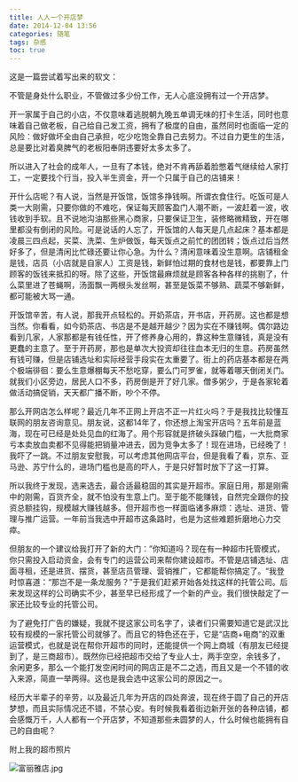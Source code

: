 ```yaml
---
title: 人人一个开店梦
date: 2014-12-04 13:56
categories: 随笔
tags: 杂感
toc: true
---
```

这是一篇尝试着写出来的软文：

不管是身处什么职业，不管做过多少份工作，无人心底没拥有过一个开店梦。

开一家属于自己的小店，不仅意味着逃脱朝九晚五单调无味的打卡生活，同时也意味着自己做老板，自己给自己发工资，拥有了极度的自由，虽然同时也面临一定的风险：做好做坏全由自己承担，吃少吃饱全靠自己去努力。不过自力更生的生活，总是要比对着臭脾气的老板阳奉阴违要好太多太多了。

所以进入了社会的成年人，一旦有了本钱，绝对不肯再舔着脸憋着气继续给人家打工，一定要找个行当，投入半生资金，开一个只属于自己的店铺来！

开什么店呢？有人说，当然是开饭馆，饭馆多挣钱啊。所谓衣食住行。吃饭可是人类一大刚需，只要你做的不难吃，保证每天顾客盈门人潮不断，一波赶着一波，收钱收到手软。且不说地沟油那些黑心商家，只要保证卫生，装修略微精致，开在哪里都没有倒闭的风险。可是说话的人忘了，开饭馆的人每天是几点起床？基本都是凌晨三四点起，买菜、洗菜、生炉做饭，每天饭点之前忙的团团转；饭点过后当然好多了，但是清闲比忙碌还要让你心急。为什么？清闲意味着没生意啊。店铺租金是钱，店员（小店就是自家人）工资是钱，新鲜怕过期的食材也是钱，都要靠上门顾客的饭钱来抵扣的呀。除了这些，开饭馆最麻烦就是顾客各种各样的挑剔了，什么菜里进了苍蝇啊，汤面飘一两根头发丝啊，甚至是饭菜不够熟、蔬菜不够新鲜，都可能被大骂一通。

开饭馆辛苦，有人说，那我开点轻松的。开奶茶店，开书店，开药房。这也都是想当然。你看看，如今奶茶店、书店是不是越开越少？因为实在不赚钱啊。偶尔路边看到几家，人家那都是有钱任性，开了修养身心用的，靠这种生意赚钱，真是没有更蠢的主意了。至于开药房，那也是单次大投资却往往血本无归的生意。药房虽然有钱可赚，但是店铺选址和实际经营手段实在太重要了。街上的药店基本都是在两个极端徘徊：要么生意爆棚每天不愁吃穿，要么门可罗雀，就等着哪天倒闭关门。就我们小区旁边，居民人口不多，药房倒是开了好几家。僧多粥少，于是各家轮着做活动搞促销，天天都广播不断，吵个不停。

那么开网店怎么样呢？最近几年不正网上开店不正一片红火吗？于是我找比较懂互联网的朋友咨询意见。朋友说，这都14年了，你还想上淘宝开店吗？五年前是蓝海，现在可已经是处处见血的红海了。用个形容就是挤破头踩破门槛，一大批商家亏本卖放血卖都不见得能把销量冲进去，因为竞争太多了！现在进场，已经晚了！我吓了一跳。不过朋友安慰我，可以考虑其他网店平台，但是我看了看，京东、亚马逊、苏宁什么的，进场门槛也是高的吓人，于是只好暂时放下了这一打算。

所以我终于发现，选来选去，最合适最稳固的其实是开超市。家庭日用，那是刚需中的刚需，百货齐全，就不怕没有生意上门。至于能不能赚钱，自然完全跟你的投资总额挂钩，规模越大赚钱越多。但开超市也一样面临诸多麻烦：选址、进货、管理与推广运营。一年前当我选中开超市这条路时，也是为这些难题折磨地心力交瘁。

但朋友的一个建议给我打开了新的大门：”你知道吗？现在有一种超市托管模式，你只需投入启动资金，会有专门的运营公司来帮你建设超市。不管是店铺选址、店面寻租，还是进货、摆货，甚至店员管理、营销推广，它都能帮你搞定了。“我登时惊喜道：“那岂不是一条龙服务？”于是我们赶紧开始各处找这样的托管公司。后来发现这样的公司确实不少，甚至早已经形成了一个新的产业。我们很快敲定了一家还比较专业的托管公司。

为了避免打广告的嫌疑，我就不提这家公司名字了，读者们只需要知道它是武汉比较有规模的一家托管公司就够了。而且它的特色还在于，它是“店商+电商”的双重运营模式，也就是说在帮你开超市的同时，还能提供一个网上商城（有朋友已经提到了，是三商超市）。既然你已经把超市交给了专业人士，两手空空，余钱多了，余闲更多，那么一个能打发空闲时间的网店正是不二之选，而且又是一个不错的收入来源，简直一举两得。这也是我会选中这家公司的原因之一。

经历大半辈子的辛劳，以及最近几年为开店的四处奔波，现在终于圆了自己的开店梦想，而且实际情况还不错，不禁心安。有时候我看着街边新开张的各种店铺，都会感慨万千，人人都有一个开店梦，不知道那些未圆梦的人，什么时候也能拥有自己的自由呢？

附上我的超市照片

![富丽雅店.jpg](http://upload-images.jianshu.io/upload_images/29336-15bf6b8741462a7a.jpg)
